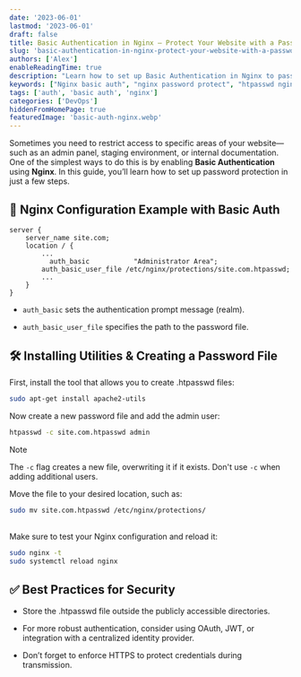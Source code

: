 ```yaml
---
date: '2023-06-01'
lastmod: '2023-06-01'
draft: false
title: Basic Authentication in Nginx — Protect Your Website with a Password
slug: 'basic-authentication-in-nginx-protect-your-website-with-a-password'
authors: ['Alex']
enableReadingTime: true
description: "Learn how to set up Basic Authentication in Nginx to password-protect parts of your website using .htpasswd. Step-by-step guide with examples and security tips."
keywords: ["Nginx basic auth", "nginx password protect", "htpasswd nginx", "protect admin area nginx", "restrict access nginx", "nginx user authentication"]
tags: ['auth', 'basic auth', 'nginx']
categories: ['DevOps']
hiddenFromHomePage: true
featuredImage: 'basic-auth-nginx.webp'
---
```


Sometimes you need to restrict access to specific areas of your website—such as an admin panel, 
staging environment, or internal documentation. One of the simplest ways to do this is by enabling 
**Basic Authentication** using **Nginx**. In this guide, you’ll learn how to set up password protection in just a few steps.


## 🔧 Nginx Configuration Example with Basic Auth
```config
server {
    server_name site.com;
    location / {
        ...
	      auth_basic           "Administrator Area";
        auth_basic_user_file /etc/nginx/protections/site.com.htpasswd;
        ...
    }
}
```

- `auth_basic` sets the authentication prompt message (realm).

- `auth_basic_user_file` specifies the path to the password file.


## 🛠 Installing Utilities & Creating a Password File

First, install the tool that allows you to create .htpasswd files:
```bash
sudo apt-get install apache2-utils
```
Now create a new password file and add the admin user:
```bash
htpasswd -c site.com.htpasswd admin
```

> [!NOTE]
> The `-c` flag creates a new file, overwriting it if it exists. Don't use `-c` when adding additional users.

Move the file to your desired location, such as:
```bash
sudo mv site.com.htpasswd /etc/nginx/protections/
```
<br>
Make sure to test your Nginx configuration and reload it:

```bash
sudo nginx -t
sudo systemctl reload nginx
```

## ✅ Best Practices for Security

- Store the .htpasswd file outside the publicly accessible directories.

- For more robust authentication, consider using OAuth, JWT, or integration with a centralized identity provider.

- Don’t forget to enforce HTTPS to protect credentials during transmission.